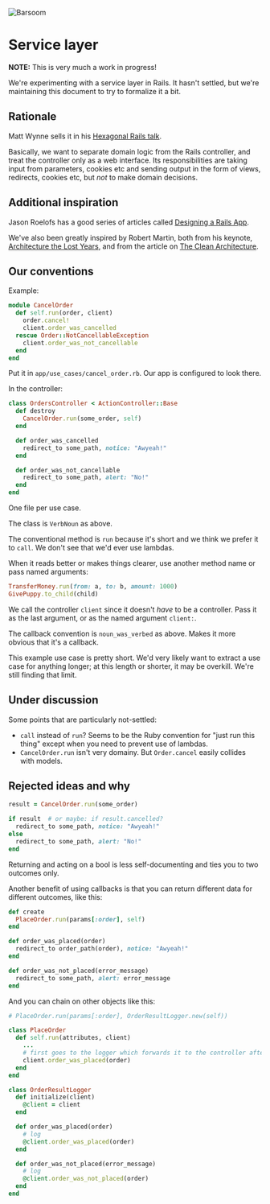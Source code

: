 ![Barsoom](http://barsoom.se/barsoom.png)

# Service layer

**NOTE:** This is very much a work in progress!

We're experimenting with a service layer in Rails. It hasn't settled, but we're maintaining this document to try to formalize it a bit.

## Rationale

Matt Wynne sells it in his [Hexagonal Rails talk](http://www.youtube.com/watch?v=CGN4RFkhH2M).

Basically, we want to separate domain logic from the Rails controller, and treat the controller only as a web interface. Its responsibilities are taking input from parameters, cookies etc and sending output in the form of views, redirects, cookies etc, but *not* to make domain decisions.

## Additional inspiration

Jason Roelofs has a good series of articles called [Designing a Rails App](http://jasonroelofs.com/2012/05/29/designing-a-rails-app-part-1/).

We've also been greatly inspired by Robert Martin, both from his keynote, [Architecture the Lost Years](http://www.confreaks.com/videos/759-rubymidwest2011-keynote-architecture-the-lost-years), and from the article on [The Clean Architecture](http://blog.8thlight.com/uncle-bob/2012/08/13/the-clean-architecture.html).

## Our conventions

Example:

``` ruby
module CancelOrder
  def self.run(order, client)
    order.cancel!
    client.order_was_cancelled
  rescue Order::NotCancellableException
    client.order_was_not_cancellable
  end
end
```

Put it in `app/use_cases/cancel_order.rb`. Our app is configured to look there.

In the controller:

``` ruby
class OrdersController < ActionController::Base
  def destroy
    CancelOrder.run(some_order, self)
  end

  def order_was_cancelled
    redirect_to some_path, notice: "Awyeah!"
  end

  def order_was_not_cancellable
    redirect_to some_path, alert: "No!"
  end
end
```

One file per use case.

The class is `VerbNoun` as above.

The conventional method is `run` because it's short and we think we prefer it to `call`. We don't see that we'd ever use lambdas.

When it reads better or makes things clearer, use another method name or pass named arguments:
``` ruby
TransferMoney.run(from: a, to: b, amount: 1000)
GivePuppy.to_child(child)
```

We call the controller `client` since it doesn't *have* to be a controller. Pass it as the last argument, or as the named argument `client:`.

The callback convention is `noun_was_verbed` as above. Makes it more obvious that it's a callback.

This example use case is pretty short. We'd very likely want to extract a use case for anything longer; at this length or shorter, it may be overkill. We're still finding that limit.

## Under discussion

Some points that are particularly not-settled:

* `call` instead of `run`? Seems to be the Ruby convention for "just run this thing" except when you need to prevent use of lambdas.
* `CancelOrder.run` isn't very domainy. But `Order.cancel` easily collides with models.

## Rejected ideas and why

``` ruby
result = CancelOrder.run(some_order)

if result  # or maybe: if result.cancelled?
  redirect_to some_path, notice: "Awyeah!"
else
  redirect_to some_path, alert: "No!"
end
```

Returning and acting on a bool is less self-documenting and ties you to two outcomes only.

Another benefit of using callbacks is that you can return different data for different outcomes, like this:

``` ruby
def create
  PlaceOrder.run(params[:order], self)
end

def order_was_placed(order)
  redirect_to order_path(order), notice: "Awyeah!"
end

def order_was_not_placed(error_message)
  redirect_to some_path, alert: error_message
end
```

And you can chain on other objects like this:

``` ruby
# PlaceOrder.run(params[:order], OrderResultLogger.new(self))

class PlaceOrder
  def self.run(attributes, client)
    ...
    # first goes to the logger which forwards it to the controller after logging
    client.order_was_placed(order)
  end
end

class OrderResultLogger
  def initialize(client)
    @client = client
  end

  def order_was_placed(order)
    # log
    @client.order_was_placed(order)
  end

  def order_was_not_placed(error_message)
    # log
    @client.order_was_not_placed(order)
  end
end
```